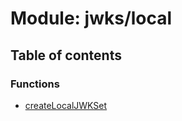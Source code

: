 # Module: jwks/local

## Table of contents

### Functions

- [createLocalJWKSet](../functions/jwks_local.createLocalJWKSet.md)
